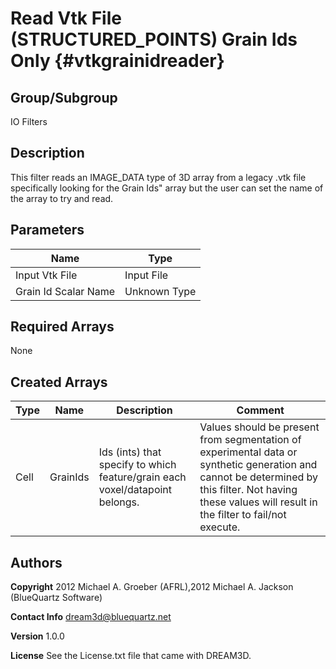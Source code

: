 Read Vtk File (STRUCTURED_POINTS) Grain Ids Only {#vtkgrainidreader}
======

## Group/Subgroup ##
IO Filters

## Description ##

This filter reads an IMAGE_DATA type of 3D array from a legacy .vtk file specifically looking for the Grain Ids" array but the user can set the name of the array to try and read.


## Parameters ## 

| Name | Type |
|------|------|
| Input Vtk File | Input File |
| Grain Id Scalar Name | Unknown Type |

## Required Arrays ##
None


## Created Arrays ##

| Type | Name | Description | Comment |
|------|------|-------------|---------|
| Cell | GrainIds | Ids (ints) that specify to which feature/grain each voxel/datapoint belongs. | Values should be present from segmentation of experimental data or synthetic generation and cannot be determined by this filter. Not having these values will result in the filter to fail/not execute. |



## Authors ##

**Copyright** 2012 Michael A. Groeber (AFRL),2012 Michael A. Jackson (BlueQuartz Software)

**Contact Info** dream3d@bluequartz.net

**Version** 1.0.0

**License**  See the License.txt file that came with DREAM3D.



